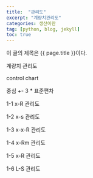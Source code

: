 ```yaml
---
title:  "관리도"
excerpt: "계량치관리도"
categories: 생산이란
tag: [python, blog, jekyll]
toc: true
---
```


이 글의 제목은 {{ page.title }}이다.

계량치 관리도

control chart

중심 +- 3 * 표준편차

1-1 x-R 관리도

1-2 x-s 관리도

1-3 x-x-R 관리도

1-4 x-Rm 관리도

1-5 x-R 관리도

1-6 L-S 관리도
